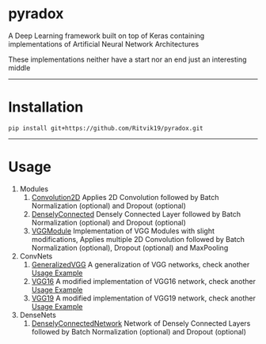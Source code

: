 # pyradox
A Deep Learning framework built on top of Keras containing implementations of Artificial Neural Network Architectures

These implementations neither have a start nor an end just an interesting middle
___
# Installation

    pip install git+https://github.com/Ritvik19/pyradox.git
___

# Usage

1. Modules
   1. [Convolution2D](tutorials/Convolution2D.ipynb)
   Applies 2D Convolution followed by Batch Normalization (optional) and Dropout (optional)
   2. [DenselyConnected](tutorials/DenselyConnected.ipynb) Densely Connected Layer followed by Batch Normalization (optional) and Dropout (optional)
   3. [VGGModule](tutorials/VGG-Module.ipynb) Implementation of VGG Modules with slight modifications, Applies multiple 2D Convolution followed by Batch Normalization (optional), Dropout (optional) and MaxPooling
2. ConvNets
   1. [GeneralizedVGG](tutorials/GeneralizedVGG-1.ipynb) A generalization of VGG networks, check another [Usage Example](tutorials/GeneralizedVGG-2.ipynb)
   2. [VGG16](tutorials/VGG16-1.ipynb) A modified implementation of VGG16 network, check another [Usage Example](tutorials/VGG16-2.ipynb)
   3. [VGG19](tutorials/VGG19-1.ipynb) A modified implementation of VGG19 network, check another [Usage Example](tutorials/VGG19-2.ipynb)
3. DenseNets
   1. [DenselyConnectedNetwork](tutorials/DenselyConnectedNetwork.ipynb) Network of Densely Connected Layers followed by Batch Normalization (optional) and Dropout (optional)